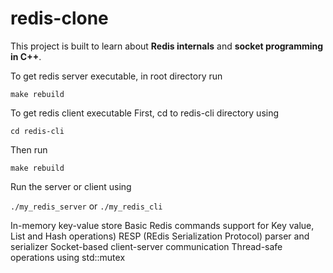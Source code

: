 # redis-clone 

This project is built to learn about **Redis internals** and **socket programming in C++**.

To get redis server executable, in root directory
run 

`make rebuild`

To get redis client executable
First, cd to redis-cli directory using

`cd redis-cli`

Then run 

`make rebuild`

Run the server or client using 

`./my_redis_server` or `./my_redis_cli`

In-memory key-value store
Basic Redis commands support for Key value, List and Hash operations)
RESP (REdis Serialization Protocol) parser and serializer
Socket-based client-server communication
Thread-safe operations using std::mutex
